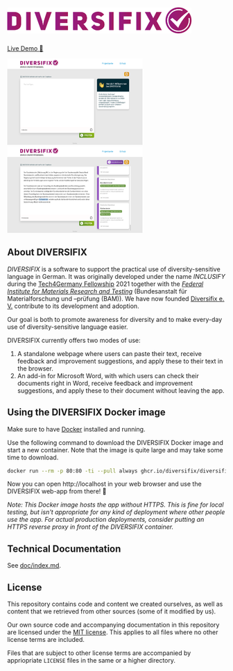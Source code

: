 <h1><img alt="DIVERSIFIX logo" height="60" src="./react-ui/src/common/icons/diversifix-logo.png"></h1>

[Live Demo 🚀](https://diversifix.org/)

<a href="./doc/images/screenshot-diversifix-welcome-page.png"><img alt="DIVERSIFIX start screen" height="200" src="./doc/images/screenshot-diversifix-welcome-page.png"></a>
<a href="./doc/images/screenshot-diversifix-with-results.png"><img alt="DIVERSIFIX with results" height="200" src="./doc/images/screenshot-diversifix-with-results.png"></a>

## About DIVERSIFIX

_DIVERSIFIX_ is a software to support the practical use of diversity-sensitive language in German. It was originally developed under the name _INCLUSIFY_ during the [Tech4Germany Fellowship](https://tech.4germany.org/) 2021 together with the [_Federal Institute for Materials Research and Testing_](https://www.bam.de/) (Bundesanstalt für Materialforschung und –prüfung (BAM)). We have now founded [Diversifix e. V.](https://diversifix.org/about) contribute to its development and adoption.

Our goal is both to promote awareness for diversity and to make every-day use of diversity-sensitive language easier.

DIVERSIFIX currently offers two modes of use:

1. A standalone webpage where users can paste their text, receive feedback and improvement suggestions, and apply these to their text in the browser.
2. An add-in for Microsoft Word, with which users can check their documents right in Word, receive feedback and improvement suggestions, and apply these to their document without leaving the app.

## Using the DIVERSIFIX Docker image

Make sure to have [Docker](https://www.docker.com/) installed and running.

Use the following command to download the DIVERSIFIX Docker image and start a new container. Note that the image is quite large and may take some time to download.

```sh
docker run --rm -p 80:80 -ti --pull always ghcr.io/diversifix/diversifix-app:latest
```

Now you can open http://localhost in your web browser and use the DIVERSIFIX web-app from there! 🥳

_Note: This Docker image hosts the app without HTTPS. This is fine for local testing, but isn't appropriate for any kind of deployment where other people use the app. For actual production deployments, consider putting an HTTPS reverse proxy in front of the DIVERSIFIX container._

## Technical Documentation

See [doc/index.md](./doc/index.md).

## License

This repository contains code and content we created ourselves, as well as content that we retrieved from other sources (some of it modified by us).

Our own source code and accompanying documentation in this repository are licensed under the [MIT license](./LICENSE). This applies to all files where no other license terms are included.

Files that are subject to other license terms are accompanied by appriopriate `LICENSE` files in the same or a higher directory.
